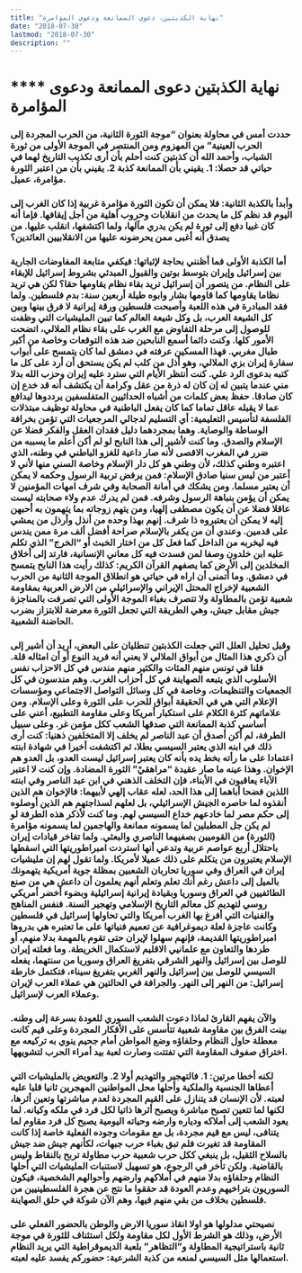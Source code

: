 ```yaml
---
title: "نهاية الكذبتين، دعوى الممانعة ودعوى المؤامرة"
date: "2018-07-30"
lastmod: "2018-07-30"
description: ""
---
```

# **** **نهاية الكذبتين دعوى الممانعة ودعوى المؤامرة**

### حددت أمس في محاولة بعنوان “موجة الثورة الثانية، من الحرب المجردة إلى الحرب العينية” من المهزوم ومن المنتصر في الموجة الأولى من ثورة الشباب، وأحمد الله أن كذبتين كنت أحلم بأن أرى تكذيب التاريخ لهما في حياتي قد حصلا: 1. يقيني بأن الممانعة كذبة 2. يقيني بأن من اعتبر الثورة مؤامرة، عميل.

### وأبدأ بالكذبة الثانية: فلا يمكن أن تكون الثورة مؤامرة غربية إذا كان الغرب إلى اليوم قد نظم كل ما يحدث من انقلابات وحروب أهلية من أجل إيقافها. فإما أنه كان غبيا دفع إلى ثورة لم يكن يدري مآلها، ولما اكتشفها، انقلب عليها. من يصدق أنه أغبى ممن يحرضونه عليها من الانقلابيين العائدين؟

### أما الكذبة الأولى فما أظنني بحاجة لإثباتها: فيكفي متابعة المفاوضات الجارية بين إسرائيل وإيران بتوسط بوتين والقبول المبدئي بشروط إسرائيل للإبقاء على النظام. من يتصور أن إسرائيل تريد بقاء نظام يقاومها حقا؟ لكن هي تريد نظاما يقاومها كما قاومها بشار وابوه طيلة أربعين سنة: بدم فلسطين. ولما فقد المبادرة في هذه اللعبة وأصبحت فلسطين ورقة إيرانية لا فرق بينها وبين كل الشيعة العرب، بل وكل شيعة العالم كما تبين المليشيات التي وظفت للوصول إلى مرحلة التفاوض مع الغرب على بقاء نظام الملالي، اتضحت الأمور كلها. وكنت دائما أسمع النابحين ضد هذه التوقعات وخاصة من أكبر طبال مغربي. فهذا المسكين عرفته في دمشق لما كان يتمسح على أبواب سفارة إيران بزي الملالي، وهو أذل من كلب لم يكن يستحق أن أرد على كل ما كتبه بدعوى الرد علي. كنت أنتظر الأيام التي سترد عليه إيران وحزب الله بدلا مني عندما يتبين له إن كان له ذرة من عقل وكرامة أن يكتشف أنه قد خدع إن كان صادقا. حفظ بعض كلمات من أشباه الحداثيين المتفلسفين يرددوها ليدافع عما لا يقبله عاقل تماما كما كان يفعل الباطنية في محاولة توظيف مبتذلات الفلسفة لتأسيس التعليمية: أي التسليم لدجالي المرجعيات التي تؤمن بخرافة الوساطة والوصاية. وهما بمجردهما دليل فقدان العقل والفكر فضلا عن الإسلام والصدق. وما كنت لأشير إلى هذا النابح لو لم أكن أعلم ما يسببه من ضرر في المغرب الاقصى لأنه صار داعية للغزو الباطني في وطنه، الذي اعتبره وطني كذلك، لأن وطني هو كل دار الإسلام وخاصة السني منها لأني لا أعتبر من ليس سنيا صادق الإسلام: فمن يرفض تربية الرسول وحكمه لا يمكن أن يعتبر مسلما. ومن يشكك في أمانة الصحابة وفي شرف امهات المؤمنين لا يمكن أن يؤمن بنباهة الرسول وشرفه. فمن لم يدرك عدم ولاء صحابته ليست عاقلا فضلا عن أن يكون مصطفى إلهيا، ومن يتهم زوجاته بما يتهمون به أحبهن إليه لا يمكن أن يعتبروه ذا شرف. إنهم بهذا وحده من أنذل وأرذل من يمشي على قدمين. وعندي أن من يكفر بالإسلام صراحة أفضل ألف مرة ممن يندس فيه ليخربه من الداخل كما فعل كل من اختار الخبث أو “الخرج” الذي تكلم عليه ابن خلدون وصفا لمن فسدت فيه كل معاني الإنسانية، فارتد إلى أخلاق المخلدين إلى الأرض كما يصفهم القرآن الكريم: كذلك رأيت هذا النابح يتمسح في دمشق. وما أتمنى أن اراه في حياتي هو انطلاق الموجة الثانية من الحرب الشعبية لإخراج المحتل الإيراني والإسرائيلي من الارض العربية بمقاومة شعبية تؤمن بالمطاولة ولا تتصرف بغباء الموجة الأولى التي تصرفت بالمناجزة جيش مقابل جيش، وهي الطريقة التي تجعل الثورة معرضة للابتزاز بضرب الحاضنة الشعبية.

### وقبل تحليل العلل التي جعلت الكذبتين تنطليان على البعض، أريد أن أشير إلى أن ذكري هذا المثال من أبواق الملالي لا يعني أنه فريد النوع أو أن امثاله قلة. فلنا في تونس منهم المئات والكثير منهم مندس في كل الاحزاب نفس الأسلوب الذي يتبعه الصهاينة في كل أحزاب الغرب. وهم مندسون في كل الجمعيات والتنظيمات، وخاصة في كل وسائل التواصل الاجتماعي ومؤسسات الإعلام التي هي في الحقيقة أبواق للحرب على الثورة وعلى الإسلام. ومن علاماتهم كثرة الكلام على استكبار أمريكا وعلى مقاومة التطبيع، أعني على أساسي كذبة الممانعة التي صدقها الشعب ككل مؤمن غر. وعلى سبيل الطرفة، لم أكن أصدق أن عبد الناصر لم يخلف إلا المتخلفين ذهنيا: كنت أرى ذلك في ابنه الذي يعتبر السيسي بطلا، ثم اكتشفت أخيرا في شهادة ابنته اعتمادا على ما رأته بخط يده بأنه كان يعتبر إسرائيل ليست العدو، بل العدو هم الإخوان. وهذا عينه ما صار عقيدة “مراهقيْ” الثورة المضادة. وإن كنت لا اعتبر الآباء يعاقبون في الأبناء، فإن التخلف الذهني في ابن عبد الناصر وفي ابنته اللذين فضحا أباهما إلى هذا الحد، لعله عقاب إلهي لأبيهما: فالإخوان هم الذين أنقذوه لما حاصره الجيش الإسرائيلي، بل لعلهم لسذاجتهم هم الذين أوصلوه إلى حكم مصر لما خادعهم خداع السيسي لهم. وما كنت لأذكر هذه الطرفة لو لم يكن جل المطبلين لما يسمونه ممانعة والهاجمين لما يسمونه مؤامرة (الثورة) من القوميين بصفيهما الناصري والبعثي. ولما تفاخر قيادات إيران باحتلال أربع عواصم عربية وتدعي أنها استردت امبراطوريتها التي اسقطها الإسلام يعتبرون من يتكلم على ذلك عميلا لأمريكا. ولما تقول لهم إن مليشيات إيران في العراق وفي سوريا تحاربان الشعبين بمظلة جوية أمريكية يتهمونك بالميل إلى داعش رغم أنك تعلم وتعلم أنهم يعلمون أن داعش هي من صنع الطائفيين في العراق وسوريا وبقيادة إيرانية إسرائيلية وبضوء أخضر أمريكي روسي لتهديم كل معالم التاريخ الإسلامي وتهجير السنة. فنفس المناهج والفنيات التي أفرغ بها الغرب أمريكا والتي تحاولها إسرائيل في فلسطين وكانت عاجزة لعلة ديموغرافية عن تعميم فنياتها على ما تعتبره هي بدروها امبراطوريتها القديمة، فإنهم سهلوا لإيران حتى تقوم بالمهمة بدلا منهم، أو طردها والتعاون مع علمانيي الاقليم لاستكمال الخريطة. وما فعلته إيران للوصل بين إسرائيل والنهر الشرقي بتفريغ العراق وسوريا من سنتهما، يفعله السيسي للوصل بين إسرائيل والنهر الغربي بتفريغ سيناء، فتكتمل خارطة إسرائيل: من النهر إلى النهر. والجرافة في الحالتين هي عملاء العرب لإيران وعملاء العرب لإسرائيل.

### والآن يفهم القارئ لماذا دعوت الشعب السوري للعودة بسرعة إلى وطنه. بينت الفرق بين مقاومة شعبية تتأسس على الأفكار المجردة وعلى قيم كانت معطلة حاول النظام وحلفاؤه وضع المواطن أمام جحيم ينوي به تركيعه مع اختراق صفوف المقاومة التي تفتتت وصارت لعبة بيد أمراء الحرب لتشويهها.

### لكنه أخطا مرتين: 1. فالتهجير والتهديم أولا 2. والتعويض بالمليشيات التي أعطاها الجنسية والملكية وأحلها محل المواطنين المهجرين ثانيا قلبا عليه لعبته. لأن الإنسان قد يتنازل على القيم المجردة لعدم مباشرتها وتعين أثرها، لكنها لما تتعين تصبح مباشرة ويصبح أثرها ذاتيا لكل فرد في ملكه وكيانه. لما يعود الشعب إلى أملاكه ودياره وارضه وحياته اليومية يصبح كل فرد مقاوم لما يتنافى، ليس مع قيم مجردة، بل مع مقومات وجوده الفعلية خاصة إذا كانت المقاومة قد تغيرت فلم تبق بغباء حرب جبهات، لكأنهم جيش ضد جيش بالسلاح الثقيل، بل ينبغي ككل حرب شعبية حرب مطاولة تربح بالنقاط وليس بالقاضية. ولكن تأخر في الرجوع، هو تسهيل لاستنبات المليشيات التي أحلها النظام وحلفاؤه بدلا منهم في أملاكهم وارضهم وأحوالهم الشخصية، فيكون السوريون بتراخيهم وعدم العودة قد حققوا ما نتج عن هجرة الفلسطينيين من فلسطين بخلاف من بقي منهم فيها، وهم الآن شوكة في حلق الصهاينة.

### نصيحتي مدلولها هو اولا انقاذ سوريا الارض والوطن بالحضور الفعلي على الأرض، وذلك هو الشرط الأول لكل مقاومة ولكل استئناف للثورة في موجة ثانية باستراتيجية المطاولة و”التظاهر” بلعبة الديموقراطية التي يريد النظام استعمالها مثل السيسي لمنعه من كذبة الشرعية: حضوركم يفسد عليه لعبته.

###